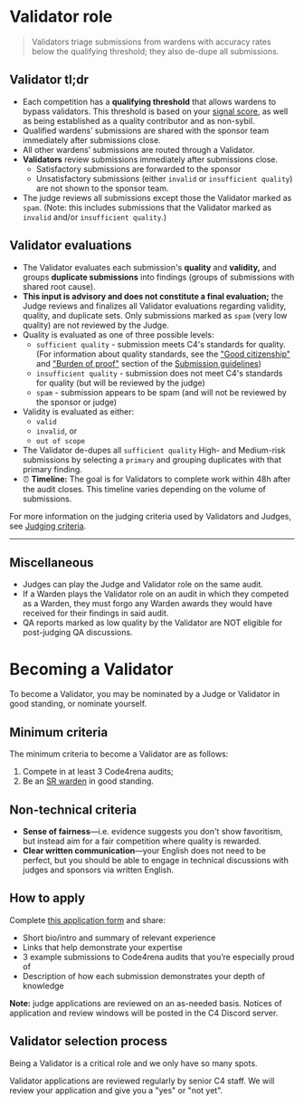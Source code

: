 # Validator role

> Validators triage submissions from wardens with accuracy rates below the qualifying threshold; they also de-dupe all submissions.

## Validator tl;dr

- Each competition has a **qualifying threshold** that allows wardens to bypass validators. This threshold is based on your [signal score](/roles/signal.md), as well as being established as a quality contributor and as non-sybil. 
- Qualified wardens’ submissions are shared with the sponsor team immediately after submissions close.
- All other wardens’ submissions are routed through a Validator.
- **Validators** review submissions immediately after submissions close.
    - Satisfactory submissions are forwarded to the sponsor
    - Unsatisfactory submissions (either `invalid` or `insufficient quality`) are not shown to the sponsor team.
- The judge reviews all submissions except those the Validator marked as `spam`. (Note: this includes submissions that the Validator marked as `invalid` and/or `insufficient quality`.)

## Validator evaluations

- The Validator evaluates each submission's **quality** and **validity,** and groups **duplicate submissions** into findings (groups of submissions with shared root cause).
- **This input is advisory and does not constitute a final evaluation;** the Judge reviews and finalizes all Validator evaluations regarding validity, quality, and duplicate sets. Only submissions marked as `spam` (very low quality) are not reviewed by the Judge.
- Quality is evaluated as one of three possible levels:
    - `sufficient quality` - submission meets C4's standards for quality. (For information about quality standards, see the ["Good citizenship"](/competitions/submission-guidelines.md#good-citizenship-is-a-requirement-for-compensation) and ["Burden of proof"](/competitions/submission-guidelines.md#burden-of-proof) section of the [Submission guidelines](/competitions/submission-guidelines.md))
    - `insufficient quality` - submission does not meet C4's standards for quality (but will be reviewed by the judge)
    - `spam` - submission appears to be spam (and will not be reviewed by the sponsor or judge)
- Validity is evaluated as either: 
    - `valid`
    - `invalid`, or
    - `out of scope`
- The Validator de-dupes all `sufficient quality` High- and Medium-risk submissions by selecting a `primary` and grouping duplicates with that primary finding. 
- ⏰ **Timeline:** The goal is for Validators to complete work within 48h after the audit closes. This timeline varies depending on the volume of submissions.

For more information on the judging criteria used by Validators and Judges, see [Judging criteria](/competitions/judging-criteria.md).

---

## Miscellaneous

- Judges can play the Judge and Validator role on the same audit.
- If a Warden plays the Validator role on an audit in which they competed as a Warden, they must forgo any Warden awards they would have received for their findings in said audit.
- QA reports marked as low quality by the Validator are NOT eligible for post-judging QA discussions. 

# Becoming a Validator

To become a Validator, you may be nominated by a Judge or Validator in good standing, or nominate yourself.

## Minimum criteria

The minimum criteria to become a Validator are as follows: 

1. Compete in at least 3 Code4rena audits;
2. Be an [SR warden](/roles/sr-wardens) in good standing.

## Non-technical criteria

- **Sense of fairness**—i.e. evidence suggests you don't show favoritism, but instead aim for a fair competition where quality is rewarded.
- **Clear written communication**—your English does not need to be perfect, but you should be able to engage in technical discussions with judges and sponsors via written English.

## How to apply

Complete [this application form](https://code4rena.com/validator-application) and share:

- Short bio/intro and summary of relevant experience
- Links that help demonstrate your expertise
- 3 example submissions to Code4rena audits that you’re especially proud of
- Description of how each submission demonstrates your depth of knowledge

**Note:** judge applications are reviewed on an as-needed basis. Notices of application and review windows will be posted in the C4 Discord server.

## Validator selection process

Being a Validator is a critical role and we only have so many spots.

Validator applications are reviewed regularly by senior C4 staff. We will review your application and give you a "yes" or "not yet".